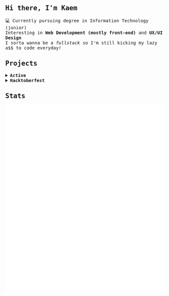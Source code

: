<samp>

## Hi there, I'm Kaem

💻 Currently pursuing degree in Information Technology (junior)<br>
Interesting in <b>Web Development (mostly front-end)</b> and <b>UX/UI Design</b><br>
I sorta wanna be a <i>fullstack</i> so I'm still kicking my lazy a$$ to code everyday!

## Projects

<details><summary><strong>Active</strong></summary>

- [Magic 8 Ball](https://github.com/santhitak/magic-8-ball)

</details>

<details><summary><strong>Hacktoberfest</strong></summary>

- [HelloAny](https://github.com/santhitak/HelloAny)
- [Multilink Opener](https://github.com/santhitak/multilink-opener)

</details>

## Stats
</samp>

![](https://github.com/santhitak/github-stats-transparent/blob/output/generated/languages.svg)
![](https://raw.githubusercontent.com/santhitak/github-stats-transparent/output/generated/overview.svg)

